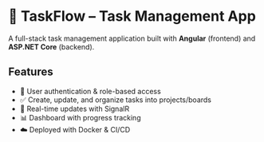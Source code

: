 # 📌 TaskFlow – Task Management App  

A full-stack task management application built with **Angular** (frontend) and **ASP.NET Core** (backend).  

## Features  

- 🔐 User authentication & role-based access  
- ✅ Create, update, and organize tasks into projects/boards  
- 🔄 Real-time updates with SignalR  
- 📊 Dashboard with progress tracking  
- ☁️ Deployed with Docker & CI/CD  
